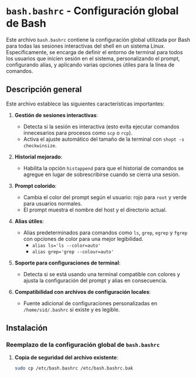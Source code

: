 # `bash.bashrc` - Configuración global de Bash

Este archivo `bash.bashrc` contiene la configuración global utilizada por Bash para todas las sesiones interactivas del shell en un sistema Linux. Específicamente, se encarga de definir el entorno de terminal para todos los usuarios que inicien sesión en el sistema, personalizando el prompt, configurando alias, y aplicando varias opciones útiles para la línea de comandos.

## Descripción general

Este archivo establece las siguientes características importantes:

1. **Gestión de sesiones interactivas**: 
   - Detecta si la sesión es interactiva (esto evita ejecutar comandos innecesarios para procesos como `scp` o `rcp`).
   - Activa el ajuste automático del tamaño de la terminal con `shopt -s checkwinsize`.

2. **Historial mejorado**:
   - Habilita la opción `histappend` para que el historial de comandos se agregue en lugar de sobrescribirse cuando se cierra una sesión.

3. **Prompt colorido**:
   - Cambia el color del prompt según el usuario: rojo para `root` y verde para usuarios normales.
   - El prompt muestra el nombre del host y el directorio actual.

4. **Alias útiles**:
   - Alias predeterminados para comandos como `ls`, `grep`, `egrep` y `fgrep` con opciones de color para una mejor legibilidad.
     - `alias ls='ls --color=auto'`
     - `alias grep='grep --colour=auto'`
   
5. **Soporte para configuraciones de terminal**:
   - Detecta si se está usando una terminal compatible con colores y ajusta la configuración del prompt y alias en consecuencia.

6. **Compatibilidad con archivos de configuración locales**:
   - Fuente adicional de configuraciones personalizadas en `/home/sid/.bashrc` si existe y es legible.

## Instalación

### Reemplazo de la configuración global de `bash.bashrc`

1. **Copia de seguridad del archivo existente**:
   ```bash
   sudo cp /etc/bash.bashrc /etc/bash.bashrc.bak

   
